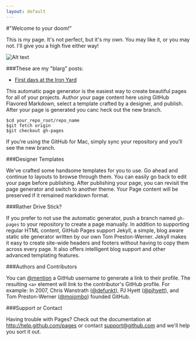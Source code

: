 ```yaml
---
layout: default
---
```

#"Welcome to your doom!"

This is my page. It's not perfect, but it's my own. You may like it, or you may not. I'll give you a high five either way!

![Alt text](http://i1238.photobucket.com/albums/ff482/heathgk/LizLemonhighfive.gif)

###These are my "blarg" posts:
* [First days at the Iron Yard](2014/09/22/First-Days.html)


This automatic page generator is the easiest way to create beautiful pages for all of your projects. Author your page content here using GitHub Flavored Markdown, select a template crafted by a  designer, and publish. After your page is generated you canc heck out the new branch.

	$cd your_repo_root/repo_name
	$git fetch origin
	$git checkout gh-pages

If you’re using the GitHub for Mac, simply sync your repository and you’ll see the new branch.

###Designer Templates

We've crafted some handsome templates for you to use. Go ahead and continue to layouts to browse through them. You can easily go back to edit your page before publishing. After publishing your page, you can revisit the page generator and switch to another theme. Your Page content will be preserved if it remained markdown format.

###Rather Drive Stick?

If you prefer to not use the automatic generator, push a branch named `gh-pages` to your repository to create a page manually. In addition to supporting regular HTML content, GitHub Pages support Jekyll, a simple, blog aware static site generator written by our own Tom Preston-Werner. Jekyll makes it easy to create site-wide headers and footers without having to copy them across every page. It also offers intelligent blog support and other advanced templating features.

###Authors and Contributors

You can [@mention](https://github.com/blog/821) a GitHub username to generate a link to their profile. The resulting `<a>` element will link to the contributor's GitHub profile. For example: In 2007, Chris Wanstrath ([@defunkt](https://github.com/defunkt)), PJ Hyett ([@pjhyett](https://github.com/pjhyett)), and Tom Preston-Werner ([@mojombo](http://github.com/mojombo)) founded GitHub.

###Support or Contact

Having trouble with Pages? Check out the documentation at http://help.github.com/pages or contact [support@github.com](mailto:support@github.com) and we'll help you sort it out. 
